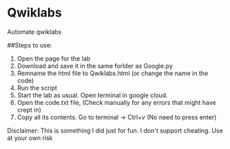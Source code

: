# Qwiklabs
 Automate qwiklabs
 
 ##Steps to use:
 1. Open the page for the lab
 2. Download and save it in the same forlder as Google.py
 3. Remname the html file to Qwiklabs.html (or change the name in the code)
 4. Run the script
 5. Start the lab as usual. Open terminal in google cloud. 
 6. Open the code.txt file,
    (Check manually for any errors that might have crept in)
 7. Copy all its contents. Go to terminal -> Ctrl+v (No need to press enter)
 
 Disclaimer: This is something I did just for fun. I don't support cheating. Use at your own risk

